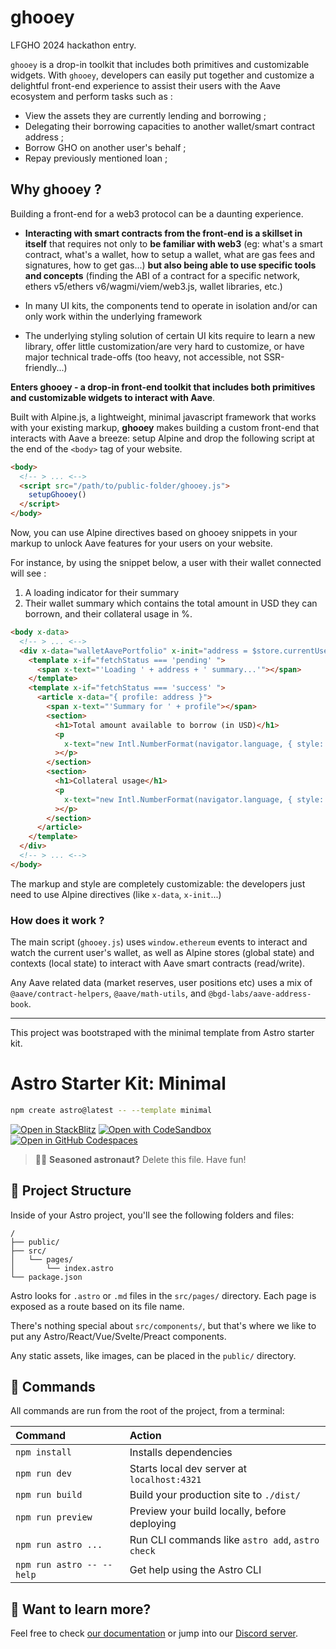 # ghooey

LFGHO 2024 hackathon entry.

`ghooey` is a drop-in toolkit that includes both primitives and customizable widgets. With `ghooey`, developers can easily put together and customize a delightful front-end experience to assist their users with the Aave ecosystem and perform tasks such as :

- View the assets they are currently lending and borrowing ;
- Delegating their borrowing capacities to another wallet/smart contract address ;
- Borrow GHO on another user's behalf ;
- Repay previously mentioned loan ;

## Why ghooey ?

Building a front-end for a web3 protocol can be a daunting experience.

- **Interacting with smart contracts from the front-end is a skillset in itself** that requires not only to **be familiar with web3** (eg: what's a smart contract, what's a wallet, how to setup a wallet, what are gas fees and signatures, how to get gas...) **but also being able to use specific tools and concepts** (finding the ABI of a contract for a specific network, ethers v5/ethers v6/wagmi/viem/web3.js, wallet libraries, etc.)

- In many UI kits, the components tend to operate in isolation and/or can only work within the underlying framework

- The underlying styling solution of certain UI kits require to learn a new library, offer little customization/are very hard to customize, or have major technical trade-offs (too heavy, not accessible, not SSR-friendly...)

**Enters ghooey - a drop-in front-end toolkit that includes both primitives and customizable widgets to interact with Aave**.

Built with Alpine.js, a lightweight, minimal javascript framework that works with your existing markup, **ghooey** makes building a custom front-end that interacts with Aave a breeze: setup Alpine and drop the following script at the end of the `<body>` tag of your website.

```html
<body>
  <!-- > ... <-->
  <script src="/path/to/public-folder/ghooey.js">
    setupGhooey()
  </script>
</body>
```

Now, you can use Alpine directives based on ghooey snippets in your markup to unlock Aave features for your users on your website.

For instance, by using the snippet below, a user with their wallet connected will see :

1. A loading indicator for their summary
2. Their wallet summary which contains the total amount in USD they can borrown, and their collateral usage in %.

```html
<body x-data>
  <!-- > ... <-->
  <div x-data="walletAavePortfolio" x-init="address = $store.currentUser.account" x-effect="getSummary()">
    <template x-if="fetchStatus === 'pending' ">
      <span x-text="'Loading ' + address + ' summary...'"></span>
    </template>
    <template x-if="fetchStatus === 'success' ">
      <article x-data="{ profile: address }">
        <span x-text="'Summary for ' + profile"></span>
        <section>
          <h1>Total amount available to borrow (in USD)</h1>
          <p
            x-text="new Intl.NumberFormat(navigator.language, { style: 'currency', currency: 'USD', }).format(summary.availableBorrowsUSD)"
          ></p>
        </section>
        <section>
          <h1>Collateral usage</h1>
          <p
            x-text="new Intl.NumberFormat(navigator.language, { style: 'percent' }).format(summary.collateralUsage)"
          ></p>
        </section>
      </article>
    </template>
  </div>
  <!-- > ... <-->
</body>
```

The markup and style are completely customizable: the developers just need to use Alpine directives (like `x-data`, `x-init`...)

### How does it work ?

The main script (`ghooey.js`) uses `window.ethereum` events to interact and watch the current user's wallet, as well as Alpine stores (global state) and contexts (local state) to interact with Aave smart contracts (read/write).

Any Aave related data (market reserves, user positions etc) uses a mix of `@aave/contract-helpers`, `@aave/math-utils`, and `@bgd-labs/aave-address-book`.

---

This project was bootstraped with the minimal template from Astro starter kit.

# Astro Starter Kit: Minimal

```sh
npm create astro@latest -- --template minimal
```

[![Open in StackBlitz](https://developer.stackblitz.com/img/open_in_stackblitz.svg)](https://stackblitz.com/github/withastro/astro/tree/latest/examples/minimal)
[![Open with CodeSandbox](https://assets.codesandbox.io/github/button-edit-lime.svg)](https://codesandbox.io/p/sandbox/github/withastro/astro/tree/latest/examples/minimal)
[![Open in GitHub Codespaces](https://github.com/codespaces/badge.svg)](https://codespaces.new/withastro/astro?devcontainer_path=.devcontainer/minimal/devcontainer.json)

> 🧑‍🚀 **Seasoned astronaut?** Delete this file. Have fun!

## 🚀 Project Structure

Inside of your Astro project, you'll see the following folders and files:

```text
/
├── public/
├── src/
│   └── pages/
│       └── index.astro
└── package.json
```

Astro looks for `.astro` or `.md` files in the `src/pages/` directory. Each page is exposed as a route based on its file name.

There's nothing special about `src/components/`, but that's where we like to put any Astro/React/Vue/Svelte/Preact components.

Any static assets, like images, can be placed in the `public/` directory.

## 🧞 Commands

All commands are run from the root of the project, from a terminal:

| Command                   | Action                                           |
| :------------------------ | :----------------------------------------------- |
| `npm install`             | Installs dependencies                            |
| `npm run dev`             | Starts local dev server at `localhost:4321`      |
| `npm run build`           | Build your production site to `./dist/`          |
| `npm run preview`         | Preview your build locally, before deploying     |
| `npm run astro ...`       | Run CLI commands like `astro add`, `astro check` |
| `npm run astro -- --help` | Get help using the Astro CLI                     |

## 👀 Want to learn more?

Feel free to check [our documentation](https://docs.astro.build) or jump into our [Discord server](https://astro.build/chat).
